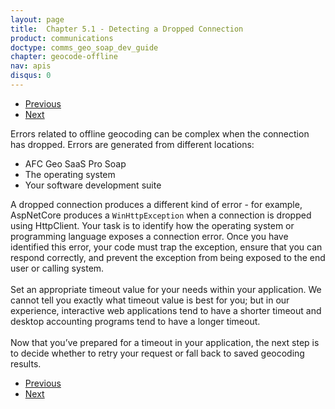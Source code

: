 ```yaml
---
layout: page
title:  Chapter 5.1 - Detecting a Dropped Connection
product: communications
doctype: comms_geo_soap_dev_guide
chapter: geocode-offline
nav: apis
disqus: 0
---
```


<ul class="pager">
  <li class="previous"><a href="/communications/dev-guide_geo_soap/geocode-offline/"><i class="glyphicon glyphicon-chevron-left"></i>Previous</a></li>
  <li class="next"><a href="/communications/dev-guide_geo_soap/geocode-offline/retry-or-fallback/">Next<i class="glyphicon glyphicon-chevron-right"></i></a></li>
</ul>

Errors related to offline geocoding can be complex when the connection has dropped.  Errors are generated from different locations:
<ul class="dev-guide-list">
    <li>AFC Geo SaaS Pro Soap</li>
    <li>The operating system</li>
    <li>Your software development suite</li>
</ul>

A dropped connection produces a different kind of error - for example, AspNetCore produces a <code>WinHttpException</code> when a connection is dropped using HttpClient.  Your task is to identify how the operating system or programming language exposes a connection error. Once you have identified this error, your code must trap the exception, ensure that you can respond correctly, and prevent the exception from being exposed to the end user or calling system.
<br/><br/>
Set an appropriate timeout value for your needs within your application. We cannot tell you exactly what timeout value is best for you; but in our experience, interactive web applications tend to have a shorter timeout and desktop accounting programs tend to have a longer timeout. 
<br/><br/>
Now that you’ve prepared for a timeout in your application, the next step is to decide whether to retry your request or fall back to saved geocoding results. 

<ul class="pager">
  <li class="previous"><a href="/communications/dev-guide_geo_soap/geocode-offline/"><i class="glyphicon glyphicon-chevron-left"></i>Previous</a></li>
  <li class="next"><a href="/communications/dev-guide_geo_soap/geocode-offline/retry-or-fallback/">Next<i class="glyphicon glyphicon-chevron-right"></i></a></li>
</ul>
